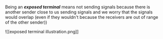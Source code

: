 Being an _**exposed terminal**_ means not sending signals because there is another sender close to us sending signals and we worry that the signals would overlap (even if they wouldn't because the receivers are out of range of the other sender))

![[exposed terminal illustration.png]]